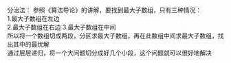 分治法：
参照《算法导论》的讲解，要找到最大子数组，只有三种情况：    
1.最大子数组在左边    
2.最大子数组在右边
3.最大子数组在中间    
所以将一个数组切成两段，分区求最大子数组，再在此数组中间求最大子数组，找出其中的最优解    
通过层层递归，将一个大问题切分成好几个小段，这个问题就可以很好地解决
